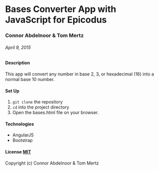 # Bases Converter App with JavaScript for Epicodus

### Connor Abdelnoor & Tom Mertz

###### April 9, 2015

#### Description

This app will convert any number in base 2, 3, or hexadecimal (16) into a normal base 10 number. 

#### Set Up

1. `git clone` the repository
2. `cd` into the project directory
3. Open the bases.html file on your browser.

#### Technologies

* AngularJS
* Bootstrap

#### License [MIT](https://gist.github.com/abdcon02/0a856bcb7bf738ebc1ee)

Copyright (c) Connor Abdelnoor & Tom Mertz
